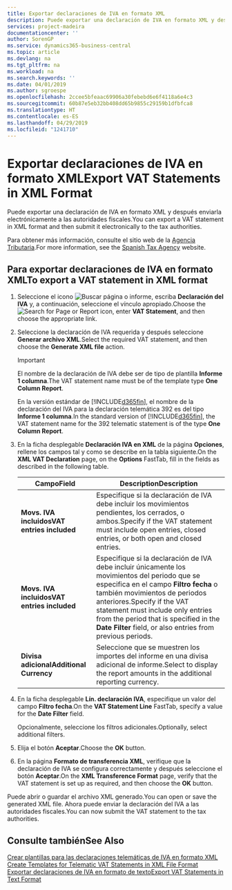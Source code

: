 ```yaml
---
title: Exportar declaraciones de IVA en formato XML
description: Puede exportar una declaración de IVA en formato XML y después enviarla electrónicamente a las autoridades fiscales.
services: project-madeira
documentationcenter: ''
author: SorenGP
ms.service: dynamics365-business-central
ms.topic: article
ms.devlang: na
ms.tgt_pltfrm: na
ms.workload: na
ms.search.keywords: ''
ms.date: 04/01/2019
ms.author: sgroespe
ms.openlocfilehash: 2ccee5bfeaac69906a30febebd6e6f4118a6e4c3
ms.sourcegitcommit: 60b87e5eb32bb408dd65b9855c29159b1dfbfca8
ms.translationtype: HT
ms.contentlocale: es-ES
ms.lasthandoff: 04/29/2019
ms.locfileid: "1241710"
---
```

# <a name="export-vat-statements-in-xml-format"></a><span data-ttu-id="1069a-103">Exportar declaraciones de IVA en formato XML</span><span class="sxs-lookup"><span data-stu-id="1069a-103">Export VAT Statements in XML Format</span></span>
<span data-ttu-id="1069a-104">Puede exportar una declaración de IVA en formato XML y después enviarla electrónicamente a las autoridades fiscales.</span><span class="sxs-lookup"><span data-stu-id="1069a-104">You can export a VAT statement in XML format and then submit it electronically to the tax authorities.</span></span>  

<span data-ttu-id="1069a-105">Para obtener más información, consulte el sitio web de la [Agencia Tributaria](https://go.microsoft.com/fwlink/?LinkID=238181).</span><span class="sxs-lookup"><span data-stu-id="1069a-105">For more information, see the [Spanish Tax Agency](https://go.microsoft.com/fwlink/?LinkID=238181) website.</span></span>  

## <a name="to-export-a-vat-statement-in-xml-format"></a><span data-ttu-id="1069a-106">Para exportar declaraciones de IVA en formato XML</span><span class="sxs-lookup"><span data-stu-id="1069a-106">To export a VAT statement in XML format</span></span>  

1.  <span data-ttu-id="1069a-107">Seleccione el icono ![Buscar página o informe](../../media/ui-search/search_small.png "icono Buscar página o informe"), escriba **Declaración del IVA** y, a continuación, seleccione el vínculo apropiado.</span><span class="sxs-lookup"><span data-stu-id="1069a-107">Choose the ![Search for Page or Report](../../media/ui-search/search_small.png "Search for Page or Report icon") icon, enter **VAT Statement**, and then choose the appropriate link.</span></span>  
2.  <span data-ttu-id="1069a-108">Seleccione la declaración de IVA requerida y después seleccione **Generar archivo XML**.</span><span class="sxs-lookup"><span data-stu-id="1069a-108">Select the required VAT statement, and then choose the **Generate XML file** action.</span></span>  

    > [!IMPORTANT]  
    >  <span data-ttu-id="1069a-109">El nombre de la declaración de IVA debe ser de tipo de plantilla **Informe 1 columna**.</span><span class="sxs-lookup"><span data-stu-id="1069a-109">The VAT statement name must be of the template type **One Column Report**.</span></span>  
    >   
    >  <span data-ttu-id="1069a-110">En la versión estándar de [!INCLUDE[d365fin](../../includes/d365fin_md.md)], el nombre de la declaración del IVA para la declaración telemática 392 es del tipo **Informe 1 columna**.</span><span class="sxs-lookup"><span data-stu-id="1069a-110">In the standard version of [!INCLUDE[d365fin](../../includes/d365fin_md.md)], the VAT statement name for the 392 telematic statement is of the type **One Column Report**.</span></span>  

3.  <span data-ttu-id="1069a-111">En la ficha desplegable **Declaración IVA en XML** de la página **Opciones**, rellene los campos tal y como se describe en la tabla siguiente.</span><span class="sxs-lookup"><span data-stu-id="1069a-111">On the **XML VAT Declaration** page, on the **Options** FastTab, fill in the fields as described in the following table.</span></span>  
  
    |<span data-ttu-id="1069a-112">Campo</span><span class="sxs-lookup"><span data-stu-id="1069a-112">Field</span></span>|<span data-ttu-id="1069a-113">Description</span><span class="sxs-lookup"><span data-stu-id="1069a-113">Description</span></span>|  
    |---------------------------------|---------------------------------------|  
    |<span data-ttu-id="1069a-114">**Movs. IVA incluidos**</span><span class="sxs-lookup"><span data-stu-id="1069a-114">**VAT entries included**</span></span>|<span data-ttu-id="1069a-115">Especifique si la declaración de IVA debe incluir los movimientos pendientes, los cerrados, o ambos.</span><span class="sxs-lookup"><span data-stu-id="1069a-115">Specify if the VAT statement must include open entries, closed entries, or both open and closed entries.</span></span>|  
    |<span data-ttu-id="1069a-116">**Movs. IVA incluidos**</span><span class="sxs-lookup"><span data-stu-id="1069a-116">**VAT entries included**</span></span>|<span data-ttu-id="1069a-117">Especifique si la declaración de IVA debe incluir únicamente los movimientos del periodo que se especifica en el campo **Filtro fecha** o también movimientos de periodos anteriores.</span><span class="sxs-lookup"><span data-stu-id="1069a-117">Specify if the VAT statement must include only entries from the period that is specified in the **Date Filter** field, or also entries from previous periods.</span></span>|  
    |<span data-ttu-id="1069a-118">**Divisa adicional**</span><span class="sxs-lookup"><span data-stu-id="1069a-118">**Additional Currency**</span></span>|<span data-ttu-id="1069a-119">Seleccione que se muestren los importes del informe en una divisa adicional de informe.</span><span class="sxs-lookup"><span data-stu-id="1069a-119">Select to display the report amounts in the additional reporting currency.</span></span>|  

4.  <span data-ttu-id="1069a-120">En la ficha desplegable **Lín. declaración IVA**, especifique un valor del campo **Filtro fecha**.</span><span class="sxs-lookup"><span data-stu-id="1069a-120">On the **VAT Statement Line** FastTab, specify a value for the **Date Filter** field.</span></span>  

    <span data-ttu-id="1069a-121">Opcionalmente, seleccione los filtros adicionales.</span><span class="sxs-lookup"><span data-stu-id="1069a-121">Optionally, select additional filters.</span></span>  
5.  <span data-ttu-id="1069a-122">Elija el botón **Aceptar**.</span><span class="sxs-lookup"><span data-stu-id="1069a-122">Choose the **OK** button.</span></span>  
6.  <span data-ttu-id="1069a-123">En la página **Formato de transferencia XML**, verifique que la declaración de IVA se configura correctamente y después seleccione el botón **Aceptar**.</span><span class="sxs-lookup"><span data-stu-id="1069a-123">On the **XML Transference Format** page, verify that the VAT statement is set up as required, and then choose the **OK** button.</span></span>  

<span data-ttu-id="1069a-124">Puede abrir o guardar el archivo XML generado.</span><span class="sxs-lookup"><span data-stu-id="1069a-124">You can open or save the generated XML file.</span></span> <span data-ttu-id="1069a-125">Ahora puede enviar la declaración del IVA a las autoridades fiscales.</span><span class="sxs-lookup"><span data-stu-id="1069a-125">You can now submit the VAT statement to the tax authorities.</span></span>  

## <a name="see-also"></a><span data-ttu-id="1069a-126">Consulte también</span><span class="sxs-lookup"><span data-stu-id="1069a-126">See Also</span></span>  
 <span data-ttu-id="1069a-127">[Crear plantillas para las declaraciones telemáticas de IVA en formato XML](how-to-create-templates-for-telematic-vat-statements-in-xml-file-format.md) </span><span class="sxs-lookup"><span data-stu-id="1069a-127">[Create Templates for Telematic VAT Statements in XML File Format](how-to-create-templates-for-telematic-vat-statements-in-xml-file-format.md) </span></span>  
 [<span data-ttu-id="1069a-128">Exportar declaraciones de IVA en formato de texto</span><span class="sxs-lookup"><span data-stu-id="1069a-128">Export VAT Statements in Text Format</span></span>](how-to-export-vat-statements-in-text-format.md)
